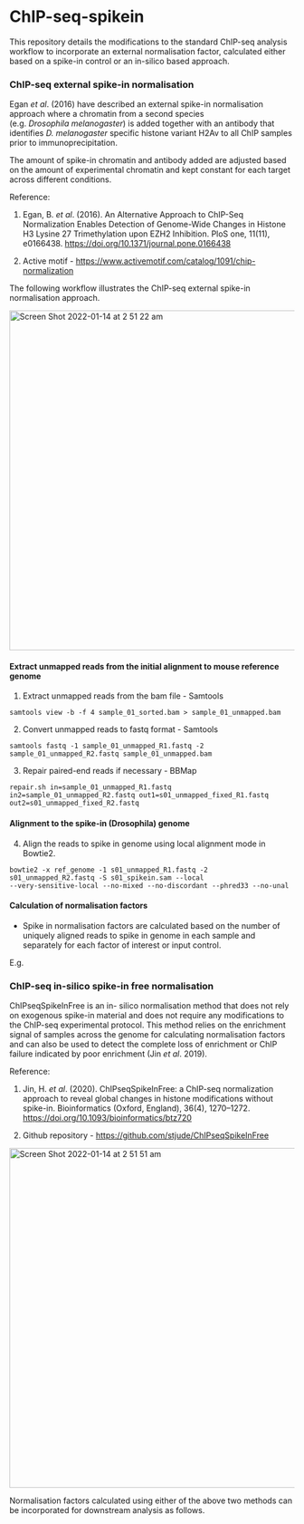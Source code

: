 # ChIP-seq-spikein

This repository details the modifications to the standard ChIP-seq analysis workflow to incorporate an external normalisation factor, calculated either based on a spike-in control or an in-silico based approach. 

### ChIP-seq external spike-in normalisation

Egan *et al*. (2016) have described an external spike-in normalisation approach where a chromatin from a second species       
(e.g. *Drosophila melanogaster*) is added together with an antibody that identifies *D. melanogaster* specific histone variant 
H2Av to all ChIP samples prior to immunoprecipitation. 

The amount of spike-in chromatin and antibody added are adjusted based on the amount of experimental chromatin and kept constant for each target across different conditions. 

Reference: 

1. Egan, B. *et al*. (2016). An Alternative Approach to ChIP-Seq Normalization Enables Detection of Genome-Wide Changes in Histone H3 Lysine 27 Trimethylation upon EZH2 Inhibition. PloS one, 11(11), e0166438. https://doi.org/10.1371/journal.pone.0166438

2. Active motif - https://www.activemotif.com/catalog/1091/chip-normalization


The following workflow illustrates the ChIP-seq external spike-in normalisation approach. 


<img width="600" alt="Screen Shot 2022-01-14 at 2 51 22 am" src="https://user-images.githubusercontent.com/36429476/149363171-f86dff2a-c626-4833-9d68-b8ff5ab6f60c.png">


#### Extract unmapped reads from the initial alignment to mouse reference genome

1. Extract unmapped reads from the bam file - Samtools

```console
samtools view -b -f 4 sample_01_sorted.bam > sample_01_unmapped.bam
```

2. Convert unmapped reads to fastq format - Samtools

```console
samtools fastq -1 sample_01_unmapped_R1.fastq -2 sample_01_unmapped_R2.fastq sample_01_unmapped.bam
```

3. Repair paired-end reads if necessary - BBMap

```console
repair.sh in=sample_01_unmapped_R1.fastq in2=sample_01_unmapped_R2.fastq out1=s01_unmapped_fixed_R1.fastq out2=s01_unmapped_fixed_R2.fastq
```

#### Alignment to the spike-in (Drosophila) genome

4. Align the reads to spike in genome using local alignment mode in Bowtie2.

```console
bowtie2 -x ref_genome -1 s01_unmapped_R1.fastq -2 s01_unmapped_R2.fastq -S s01_spikein.sam --local 
--very-sensitive-local --no-mixed --no-discordant --phred33 --no-unal
```

#### Calculation of normalisation factors 
- Spike in normalisation factors are calculated based on the number of uniquely aligned reads to spike in genome in each sample and separately for each factor of interest or input control. 

E.g. 


### ChIP-seq in-silico spike-in free normalisation

ChIPseqSpikeInFree is an in- silico normalisation method that does not rely on exogenous spike-in material and does not require any modifications to the ChIP-seq experimental protocol. This method relies on the enrichment signal of samples across the genome for calculating normalisation factors and can also be used to detect the complete loss of enrichment or ChIP failure indicated by poor enrichment (Jin *et al*. 2019).

Reference: 

1. Jin, H. *et al*. (2020). ChIPseqSpikeInFree: a ChIP-seq normalization approach to reveal global changes in histone modifications without spike-in. Bioinformatics (Oxford, England), 36(4), 1270–1272. https://doi.org/10.1093/bioinformatics/btz720

2. Github repository - https://github.com/stjude/ChIPseqSpikeInFree

<img width="600" alt="Screen Shot 2022-01-14 at 2 51 51 am" src="https://user-images.githubusercontent.com/36429476/149363181-711a649c-b0aa-45ad-a8d3-681c5593d127.png">


Normalisation factors calculated using either of the above two methods can be incorporated for downstream analysis as follows. 


